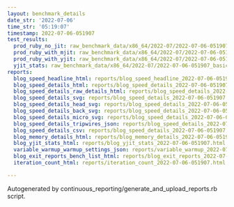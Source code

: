 ```yaml
---
layout: benchmark_details
date_str: '2022-07-06'
time_str: '05:19:07'
timestamp: 2022-07-06-051907
test_results:
  prod_ruby_no_jit: raw_benchmark_data/x86_64/2022-07/2022-07-06-051907_basic_benchmark_prod_ruby_no_jit.json
  prod_ruby_with_mjit: raw_benchmark_data/x86_64/2022-07/2022-07-06-051907_basic_benchmark_prod_ruby_with_mjit.json
  prod_ruby_with_yjit: raw_benchmark_data/x86_64/2022-07/2022-07-06-051907_basic_benchmark_prod_ruby_with_yjit.json
  yjit_stats: raw_benchmark_data/x86_64/2022-07/2022-07-06-051907_basic_benchmark_yjit_stats.json
reports:
  blog_speed_headline_html: reports/blog_speed_headline_2022-07-06-051907.html
  blog_speed_details_html: reports/blog_speed_details_2022-07-06-051907.html
  blog_speed_details_raw_details_html: reports/blog_speed_details_2022-07-06-051907.raw_details.html
  blog_speed_details_svg: reports/blog_speed_details_2022-07-06-051907.svg
  blog_speed_details_head_svg: reports/blog_speed_details_2022-07-06-051907.head.svg
  blog_speed_details_back_svg: reports/blog_speed_details_2022-07-06-051907.back.svg
  blog_speed_details_micro_svg: reports/blog_speed_details_2022-07-06-051907.micro.svg
  blog_speed_details_tripwires_json: reports/blog_speed_details_2022-07-06-051907.tripwires.json
  blog_speed_details_csv: reports/blog_speed_details_2022-07-06-051907.csv
  blog_memory_details_html: reports/blog_memory_details_2022-07-06-051907.html
  blog_yjit_stats_html: reports/blog_yjit_stats_2022-07-06-051907.html
  variable_warmup_warmup_settings_json: reports/variable_warmup_2022-07-06-051907.warmup_settings.json
  blog_exit_reports_bench_list_html: reports/blog_exit_reports_2022-07-06-051907.bench_list.html
  iteration_count_html: reports/iteration_count_2022-07-06-051907.html

---
```

Autogenerated by continuous_reporting/generate_and_upload_reports.rb script.
